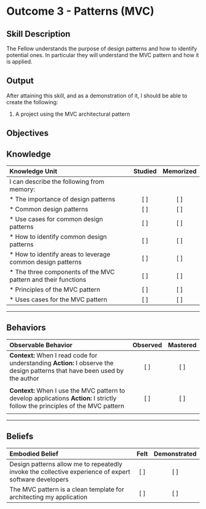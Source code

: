 # Outcome 3 - Patterns (MVC)

**Skill Description**
----------
The Fellow understands the purpose of design patterns and how to identify potential ones.  In particular they will understand the MVC pattern and how it is applied.


**Output**
----------
After attaining this skill, and as a demonstration of it, I should be able to create the following:

1. A project using the MVC architectural pattern


**Objectives**
----------
## **Knowledge**


| Knowledge Unit   |      Studied      | Memorized |
|:-------------|:------------------:|:--------:|
| I can describe the following from memory: | | |
| * The importance of design patterns | [ ] | [ ]  |
| * Common design patterns | [ ] | [ ]  |
| * Use cases for common design patterns | [ ] | [ ]  |
| * How to identify common design patterns | [ ] | [ ]  |
| * How to identify areas to leverage common design patterns | [ ] | [ ]  |
| * The three components of the MVC pattern and their functions | [ ] | [ ]  |
| * Principles of the MVC pattern | [ ] | [ ]  |
| * Uses cases for the MVC pattern | [ ] | [ ]  |



----------


## **Behaviors**

| Observable Behavior   |      Observed      | Mastered |
|:-------------|:------------------:|:--------:|
| **Context:** When I read code for understanding **Action:** I observe the design patterns that have been used by the author | [ ] | [ ] |
| | | |
| **Context:** When I use the MVC pattern to develop applications **Action:** I strictly follow the principles of the MVC pattern | [ ] | [ ] |
| | | |



----------


## **Beliefs**


| Embodied Belief   |      Felt      | Demonstrated |
|:-------------|:------------------:|:--------:|
| Design patterns allow me to repeatedly invoke the collective experience of expert software developers | [ ] | [ ] |
| The MVC pattern is a clean template for architecting my application | [ ] | [ ] |

